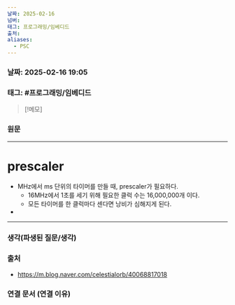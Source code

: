 ```yaml
---
날짜: 2025-02-16
넘버: 
태그: 프로그래밍/임베디드
출처: 
aliases:
  - PSC
---
```

### 날짜:  2025-02-16 19:05

### 태그: #프로그래밍/임베디드 

>[!메모]
>

### 원문
---
# prescaler
- MHz에서 ms 단위의 타이머를 만들 때, prescaler가 필요하다.
	- 16MHz에서 1초를 세기 위해 필요한 클럭 수는 16,000,000개 이다.
	- 모든 타이머를 한 클럭마다 센다면 낭비가 심해지게 된다.
- 

---
### 생각(파생된 질문/생각)

### 출처
- https://m.blog.naver.com/celestialorb/40068817018

### 연결 문서 (연결 이유)
